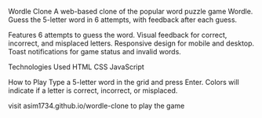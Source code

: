Wordle Clone
A web-based clone of the popular word puzzle game Wordle. Guess the 5-letter word in 6 attempts, with feedback after each guess.

Features
6 attempts to guess the word.
Visual feedback for correct, incorrect, and misplaced letters.
Responsive design for mobile and desktop.
Toast notifications for game status and invalid words.

Technologies Used
HTML
CSS
JavaScript

How to Play
Type a 5-letter word in the grid and press Enter.
Colors will indicate if a letter is correct, incorrect, or misplaced.

visit asim1734.github.io/wordle-clone to play the game
